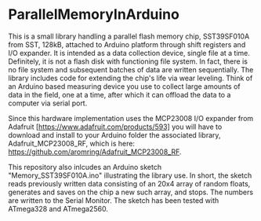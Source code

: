 # ParallelMemoryInArduino

This is a small library handling a parallel flash memory chip, SST39SF010A from SST, 128kB, attached to Arduino platform through shift registers and I/O expander. It is intended as a data collection device, single file at a time. Definitely, it is not a flash disk with functioning file system. In fact, there is no file system and subsequent batches of data are written sequentially. The library includes code for extending the chip's life via wear leveling. Think of an Arduino based measuring device you use to collect large amounts of data in the field, one at a time, after which it can offload the data to a computer via serial port.

Since this hardware implementation uses the MCP23008 I/O expander from Adafruit [https://www.adafruit.com/products/593] you  will have to download and install to your Arduino folder the associated library, Adafruit_MCP23008_RF, which is here: https://github.com/aromring/Adafruit_MCP23008_RF. 

This repository also inlcudes an Arduino sketch "Memory_SST39SF010A.ino" illustrating the library use. In short, the sketch reads previously written data consisting of an 20x4 array of random floats, generates and saves on the chip a new such array, and stops. The numbers are written to the Serial Monitor. The sketch has been tested with ATmega328 and ATmega2560.

